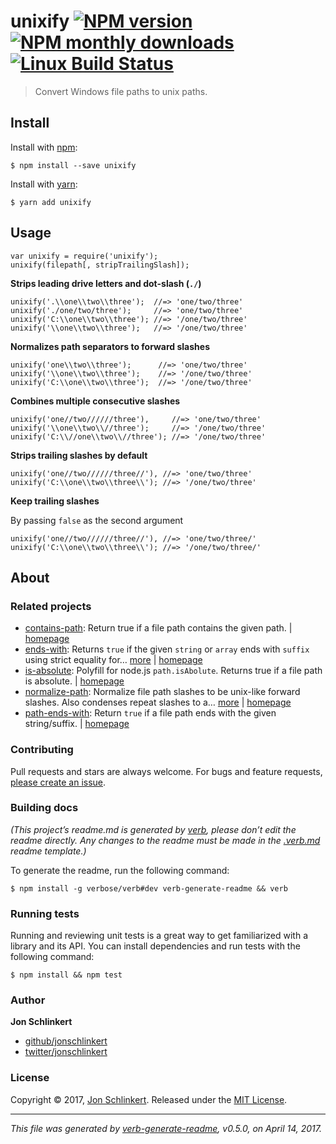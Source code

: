 unixify [![NPM version](https://img.shields.io/npm/v/unixify.svg?style=flat)](https://www.npmjs.com/package/unixify) [![NPM monthly downloads](https://img.shields.io/npm/dm/unixify.svg?style=flat)](https://npmjs.org/package/unixify) [![Linux Build Status](https://img.shields.io/travis/jonschlinkert/unixify.svg?style=flat&label=Travis)](https://travis-ci.org/jonschlinkert/unixify)
==============================================================================================================================================================================================================================================================================================================================================================================================

> Convert Windows file paths to unix paths.

Install
-------

Install with [npm](https://www.npmjs.com/):

    $ npm install --save unixify

Install with [yarn](https://yarnpkg.com):

    $ yarn add unixify

Usage
-----

    var unixify = require('unixify');
    unixify(filepath[, stripTrailingSlash]);

**Strips leading drive letters and dot-slash (`./`)**

    unixify('.\\one\\two\\three');  //=> 'one/two/three'
    unixify('./one/two/three');     //=> 'one/two/three'
    unixify('C:\\one\\two\\three'); //=> '/one/two/three'
    unixify('\\one\\two\\three');   //=> '/one/two/three'

**Normalizes path separators to forward slashes**

    unixify('one\\two\\three');      //=> 'one/two/three'
    unixify('\\one\\two\\three');    //=> '/one/two/three'
    unixify('C:\\one\\two\\three');  //=> '/one/two/three'

**Combines multiple consecutive slashes**

    unixify('one//two//////three'),     //=> 'one/two/three'
    unixify('\\one\\two\\//three');     //=> '/one/two/three'
    unixify('C:\\//one\\two\\//three'); //=> '/one/two/three'

**Strips trailing slashes by default**

    unixify('one//two//////three//'), //=> 'one/two/three'
    unixify('C:\\one\\two\\three\\'); //=> '/one/two/three'

**Keep trailing slashes**

By passing `false` as the second argument

    unixify('one//two//////three//'), //=> 'one/two/three/'
    unixify('C:\\one\\two\\three\\'); //=> '/one/two/three/'

About
-----

### Related projects

-   [contains-path](https://www.npmjs.com/package/contains-path): Return true if a file path contains the given path. | [homepage](https://github.com/jonschlinkert/contains-path "Return true if a file path contains the given path.")
-   [ends-with](https://www.npmjs.com/package/ends-with): Returns `true` if the given `string` or `array` ends with `suffix` using strict equality for… [more](https://github.com/jonschlinkert/ends-with) | [homepage](https://github.com/jonschlinkert/ends-with "Returns `true` if the given `string` or `array` ends with `suffix` using strict equality for comparisons.")
-   [is-absolute](https://www.npmjs.com/package/is-absolute): Polyfill for node.js `path.isAbolute`. Returns true if a file path is absolute. | [homepage](https://github.com/jonschlinkert/is-absolute "Polyfill for node.js `path.isAbolute`. Returns true if a file path is absolute.")
-   [normalize-path](https://www.npmjs.com/package/normalize-path): Normalize file path slashes to be unix-like forward slashes. Also condenses repeat slashes to a… [more](https://github.com/jonschlinkert/normalize-path) | [homepage](https://github.com/jonschlinkert/normalize-path "Normalize file path slashes to be unix-like forward slashes. Also condenses repeat slashes to a single slash and removes and trailing slashes unless disabled.")
-   [path-ends-with](https://www.npmjs.com/package/path-ends-with): Return `true` if a file path ends with the given string/suffix. | [homepage](https://github.com/jonschlinkert/path-ends-with "Return `true` if a file path ends with the given string/suffix.")

### Contributing

Pull requests and stars are always welcome. For bugs and feature requests, [please create an issue](../../issues/new).

### Building docs

*(This project’s readme.md is generated by [verb](https://github.com/verbose/verb-generate-readme), please don’t edit the readme directly. Any changes to the readme must be made in the [.verb.md](.verb.md) readme template.)*

To generate the readme, run the following command:

    $ npm install -g verbose/verb#dev verb-generate-readme && verb

### Running tests

Running and reviewing unit tests is a great way to get familiarized with a library and its API. You can install dependencies and run tests with the following command:

    $ npm install && npm test

### Author

**Jon Schlinkert**

-   [github/jonschlinkert](https://github.com/jonschlinkert)
-   [twitter/jonschlinkert](https://twitter.com/jonschlinkert)

### License

Copyright © 2017, [Jon Schlinkert](https://github.com/jonschlinkert). Released under the [MIT License](LICENSE).

------------------------------------------------------------------------

*This file was generated by [verb-generate-readme](https://github.com/verbose/verb-generate-readme), v0.5.0, on April 14, 2017.*
